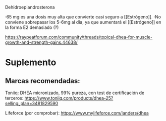 Dehidroepiandrosterona

·65 mg es una dosis muy alta que convierte casi seguro a [[Estrógeno]].
·No conviene sobrepasar los 5-6mg al día, ya que aumentará el [[Estrógeno]] en la forma E2 demasiado (?)



https://raypeatforum.com/community/threads/topical-dhea-for-muscle-growth-and-strength-gains.44638/

# Suplemento

## Marcas recomendadas:

Toniiq: DHEA micronizado, 99% pureza, con test de certificación de terceros:
https://www.toniiq.com/products/dhea-25?selling_plan=3481829590

Lifeforce (por comprobar):
https://www.mylifeforce.com/landers/dhea


